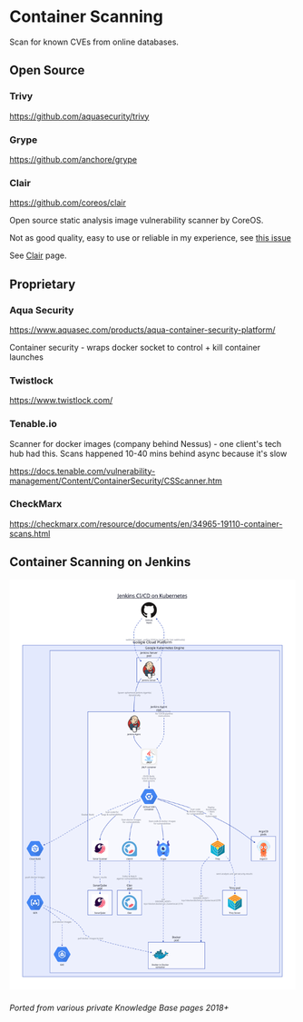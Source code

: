 # Container Scanning

Scan for known CVEs from online databases.

<!-- INDEX_START -->
<!-- INDEX_END -->

## Open Source

### Trivy

https://github.com/aquasecurity/trivy

### Grype

https://github.com/anchore/grype

### Clair

https://github.com/coreos/clair

Open source static analysis image vulnerability scanner by CoreOS.

Not as good quality, easy to use or reliable in my experience,
see [this issue](https://github.com/quay/clair/issues/1756)

See [Clair](clair.md) page.

## Proprietary

### Aqua Security

https://www.aquasec.com/products/aqua-container-security-platform/

Container security - wraps docker socket to control + kill container launches

### Twistlock

https://www.twistlock.com/

### Tenable.io

Scanner for docker images (company behind Nessus) - one client's tech hub had this. Scans happened 10-40 mins behind
  async because it's slow

https://docs.tenable.com/vulnerability-management/Content/ContainerSecurity/CSScanner.htm

### CheckMarx

https://checkmarx.com/resource/documents/en/34965-19110-container-scans.html

## Container Scanning on Jenkins

![](https://raw.githubusercontent.com/HariSekhon/Diagrams-as-Code/master/images/jenkins_kubernetes_cicd.svg)


###### Ported from various private Knowledge Base pages 2018+
